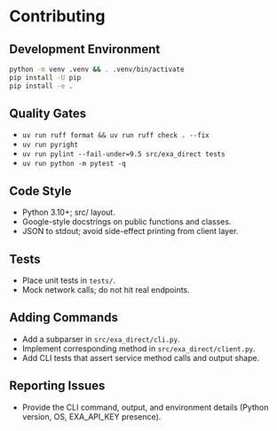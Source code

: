 # Contributing

## Development Environment

```bash
python -m venv .venv && . .venv/bin/activate
pip install -U pip
pip install -e .
```

## Quality Gates

- `uv run ruff format && uv run ruff check . --fix`
- `uv run pyright`
- `uv run pylint --fail-under=9.5 src/exa_direct tests`
- `uv run python -m pytest -q`

## Code Style

- Python 3.10+; src/ layout.
- Google-style docstrings on public functions and classes.
- JSON to stdout; avoid side-effect printing from client layer.

## Tests

- Place unit tests in `tests/`.
- Mock network calls; do not hit real endpoints.

## Adding Commands

- Add a subparser in `src/exa_direct/cli.py`.
- Implement corresponding method in `src/exa_direct/client.py`.
- Add CLI tests that assert service method calls and output shape.

## Reporting Issues

- Provide the CLI command, output, and environment details (Python version, OS, EXA_API_KEY presence).
